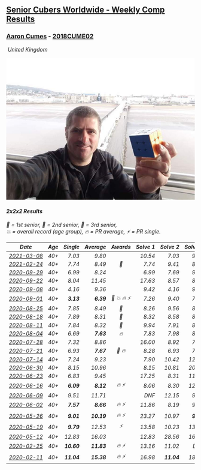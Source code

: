 <style>table {white-space: nowrap;}</style>
<link rel="stylesheet" type="text/css" href="/scw-comp/css/flags.css" />

## [Senior Cubers Worldwide - Weekly Comp Results](/scw-comp/results/)
### [Aaron Cumes](README.md) - [2018CUME02](https://www.worldcubeassociation.org/persons/2018CUME02?event=222)

<i class="flag flag-GB" />&nbsp;United Kingdom

![Aaron Cumes](1546413483.jpg)

#### 2x2x2 Results

<span style="white-space: nowrap;">🥇 = 1st senior</span>, <span style="white-space: nowrap;">🥈 = 2nd senior</span>, <span style="white-space: nowrap;">🥉 = 3rd senior</span>, <span style="white-space: nowrap;">💥 = overall record (age group)</span>, <span style="white-space: nowrap;">🔥 = PR average</span>, <span style="white-space: nowrap;">⚡ = PR single</span>.

| Date | Age | Single | Average | Awards | Solve 1 | Solve 2 | Solve 3 | Solve 4 | Solve 5 | Video |
| :--: | :--: | --: | --: | :--: | --: | --: | --: | --: | --: | :-- |
| [2021-03-08](../../results/2021-03-08/222.md) | 40+ | 7.03 | 9.80 |  | 10.54 | 7.03 | 9.13 | 13.10 | 9.74 | [Desktop](https://www.facebook.com/events/286026952942446/permalink/287177629494045) / [Mobile](https://m.facebook.com/events/286026952942446?view=permalink&id=287177629494045) |
| [2021-02-24](../../results/2021-02-24/222.md) | 40+ | 7.74 | 8.49 | 🥉 | 7.74 | 9.41 | 8.02 | 20.71 | 8.03 | [Desktop](https://www.facebook.com/events/264199631979561/permalink/267456714987186) / [Mobile](https://m.facebook.com/events/264199631979561?view=permalink&id=267456714987186) |
| [2020-09-29](../../results/2020-09-29/222.md) | 40+ | 6.99 | 8.24 |  | 6.99 | 7.69 | 9.08 | 7.95 | 9.70 | [Desktop](https://www.facebook.com/events/1202263490156156/permalink/1203009516748220) / [Mobile](https://m.facebook.com/events/1202263490156156?view=permalink&id=1203009516748220) |
| [2020-09-22](../../results/2020-09-22/222.md) | 40+ | 8.04 | 11.45 |  | 17.63 | 8.57 | 8.41 | 8.04 | 17.37 | [Desktop](https://www.facebook.com/events/349197636276246/permalink/349544472908229) / [Mobile](https://m.facebook.com/events/349197636276246?view=permalink&id=349544472908229) |
| [2020-09-08](../../results/2020-09-08/222.md) | 40+ | 4.16 | 9.36 |  | 9.42 | 4.16 | 9.08 | 9.59 | 14.04 | [Desktop](https://www.facebook.com/events/660661614881054/permalink/661127051501177) / [Mobile](https://m.facebook.com/events/660661614881054?view=permalink&id=661127051501177) |
| [2020-09-01](../../results/2020-09-01/222.md) | 40+ | **3.13** | **6.39** | 🥈 💥 🔥 ⚡ | 7.26 | 9.40 | 7.27 | **3.13** | 4.65 | [Desktop](https://www.facebook.com/events/652945192290048/permalink/653569565560944) / [Mobile](https://m.facebook.com/events/652945192290048?view=permalink&id=653569565560944) |
| [2020-08-25](../../results/2020-08-25/222.md) | 40+ | 7.85 | 8.49 | 🥈 | 8.26 | 9.56 | 8.99 | 8.21 | 7.85 | [Desktop](https://www.facebook.com/events/335350317875490/permalink/335744251169430) / [Mobile](https://m.facebook.com/events/335350317875490?view=permalink&id=335744251169430) |
| [2020-08-18](../../results/2020-08-18/222.md) | 40+ | 7.89 | 8.31 | 🥈 | 8.32 | 8.58 | 8.93 | 8.02 | 7.89 | [Desktop](https://www.facebook.com/events/357518755418063/permalink/358072678696004) / [Mobile](https://m.facebook.com/events/357518755418063?view=permalink&id=358072678696004) |
| [2020-08-11](../../results/2020-08-11/222.md) | 40+ | 7.84 | 8.32 | 🥉 | 9.94 | 7.91 | 8.24 | 7.84 | 8.80 | [Desktop](https://www.facebook.com/events/338631130511019/permalink/339169790457153) / [Mobile](https://m.facebook.com/events/338631130511019?view=permalink&id=339169790457153) |
| [2020-08-04](../../results/2020-08-04/222.md) | 40+ | 6.69 | **7.63** | 🔥 | 7.83 | 7.98 | 8.60 | 7.08 | 6.69 | [Desktop](https://www.facebook.com/events/748440219235440/permalink/749579909121471) / [Mobile](https://m.facebook.com/events/748440219235440?view=permalink&id=749579909121471) |
| [2020-07-28](../../results/2020-07-28/222.md) | 40+ | 7.32 | 8.86 |  | 16.00 | 8.92 | 7.32 | 8.59 | 9.08 | [Desktop](https://www.facebook.com/events/708566320000803/permalink/709085823282186) / [Mobile](https://m.facebook.com/events/708566320000803?view=permalink&id=709085823282186) |
| [2020-07-21](../../results/2020-07-21/222.md) | 40+ | 6.93 | **7.67** | 🥉 🔥 | 8.28 | 6.93 | 7.56 | 7.16 | 9.18 | [Desktop](https://www.facebook.com/events/1842039515939197/permalink/1842263815916767) / [Mobile](https://m.facebook.com/events/1842039515939197?view=permalink&id=1842263815916767) |
| [2020-07-14](../../results/2020-07-14/222.md) | 40+ | 7.24 | 9.23 |  | 7.90 | 10.42 | 12.33 | 9.37 | 7.24 | [Desktop](https://www.facebook.com/events/1157754364595802/permalink/1158503421187563) / [Mobile](https://m.facebook.com/events/1157754364595802?view=permalink&id=1158503421187563) |
| [2020-06-30](../../results/2020-06-30/222.md) | 40+ | 8.15 | 10.96 |  | 8.15 | 10.81 | 20.35 | 9.61 | 12.46 | [Desktop](https://www.facebook.com/events/679860472562391/permalink/680454289169676) / [Mobile](https://m.facebook.com/events/679860472562391?view=permalink&id=680454289169676) |
| [2020-06-23](../../results/2020-06-23/222.md) | 40+ | 6.83 | 9.45 |  | 17.25 | 8.31 | 11.89 | 8.14 | 6.83 | [Desktop](https://www.facebook.com/events/722150235200875/permalink/722240441858521) / [Mobile](https://m.facebook.com/events/722150235200875?view=permalink&id=722240441858521) |
| [2020-06-16](../../results/2020-06-16/222.md) | 40+ | **6.09** | **8.12** | 🔥 ⚡ | 8.06 | 8.30 | 12.90 | 8.00 | **6.09** | [Desktop](https://www.facebook.com/events/604103587178706/permalink/604172153838516) / [Mobile](https://m.facebook.com/events/604103587178706?view=permalink&id=604172153838516) |
| [2020-06-09](../../results/2020-06-09/222.md) | 40+ | 9.51 | 11.71 |  | DNF | 12.15 | 9.51 | 11.44 | 11.54 | [Desktop](https://www.facebook.com/events/903549840109576/permalink/903615983436295) / [Mobile](https://m.facebook.com/events/903549840109576?view=permalink&id=903615983436295) |
| [2020-06-02](../../results/2020-06-02/222.md) | 40+ | **7.57** | **8.66** | 🔥 ⚡ | 11.86 | 8.19 | 9.04 | **7.57** | 8.76 | [Desktop](https://www.facebook.com/events/3373950429496747/permalink/3374023409489449) / [Mobile](https://m.facebook.com/events/3373950429496747?view=permalink&id=3374023409489449) |
| [2020-05-26](../../results/2020-05-26/222.md) | 40+ | **9.01** | **10.19** | 🔥 ⚡ | 23.27 | 10.97 | **9.01** | 10.22 | 9.39 | [Desktop](https://www.facebook.com/events/688407551989463/permalink/689016551928563) / [Mobile](https://m.facebook.com/events/688407551989463?view=permalink&id=689016551928563) |
| [2020-05-19](../../results/2020-05-19/222.md) | 40+ | **9.79** | 12.53 | ⚡ | 13.58 | 10.23 | 13.77 | 22.39 | **9.79** | [Desktop](https://www.facebook.com/events/1880761498725633/permalink/1881855291949587) / [Mobile](https://m.facebook.com/events/1880761498725633?view=permalink&id=1881855291949587) |
| [2020-05-12](../../results/2020-05-12/222.md) | 40+ | 12.83 | 16.03 |  | 12.83 | 28.56 | 16.89 | 14.51 | 16.68 | [Desktop](https://www.facebook.com/events/546188069600739/permalink/546210349598511) / [Mobile](https://m.facebook.com/events/546188069600739?view=permalink&id=546210349598511) |
| [2020-02-25](../../results/2020-02-25/222.md) | 40+ | **10.60** | **11.83** | 🔥 ⚡ | 13.16 | 11.02 | DNF | **10.60** | 11.32 | [Desktop](https://www.facebook.com/events/2972213492840148/permalink/2981566378571526) / [Mobile](https://m.facebook.com/events/2972213492840148?view=permalink&id=2981566378571526) |
| [2020-02-11](../../results/2020-02-11/222.md) | 40+ | **11.04** | **15.38** | 🔥 ⚡ | 16.98 | **11.04** | 18.61 | 13.82 | 15.34 | [Desktop](https://www.facebook.com/events/176704156956327/permalink/178556813437728) / [Mobile](https://m.facebook.com/events/176704156956327?view=permalink&id=178556813437728) |


<!-- Global site tag (gtag.js) - Google Analytics -->
<script async src="https://www.googletagmanager.com/gtag/js?id=UA-86348435-3"></script>
<script>window.dataLayer = window.dataLayer || []; function gtag() {dataLayer.push(arguments);} gtag('js', new Date()); gtag('config', 'UA-86348435-3');</script>
